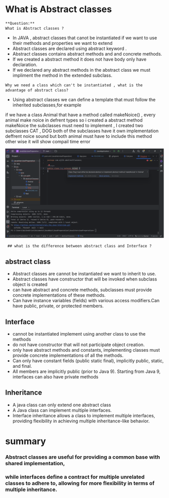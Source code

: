 # What is Abstract classes


````
**Question:** 
What is Abstract classes ?
````
- In JAVA , abstract classes that canot be instantiated if we want to use their methods and properties we want to extend
- Abstract classes are declared using abstract keyword .
- Abstract classes contains abstract methods and and concrete methods.
- If we created a abstract method it does not have body only have declaration.
- If we declared any abstract methods in the abstract class we must impliment the method in the extended subclass.

````
Why we need a class which can't be instantiated , what is the advantage of abstract class?
````
- Using abstract classes we can define a template that must follow the inherited subclasses,for example

if we have a class Animal that have a method called makeNoice() , every animal make noice in defrent types so  i created a abstract method makeNoice
the subclasses must need to implement , I created two subclasses CAT , DOG  both of the subclasses have it own implementation deffrent noice sound but both animal must have to include this method
other wise it will show compail time error 

![screenshot](abstractDOGwarning.png)
````
 ## what is the difference between abstract class and Interface ? 
````
## abstract class
- Abstract classes  are cannot be instantiated we want to inherit to use.
- Abstract classes have constructor that will be invoked when subclass object is created
- can have abstract and concrete methods, subclasses must provide concrete implementations of these methods.
- Can have instance variables (fields) with various access modifiers.Can have public, private, or protected members.
## Interface
- cannot be instantiated implement using another class to use the methods
- do not have constructor that will not participate object creation.
- only have abstract methods and constants, implementing classes must provide concrete implementations of all the methods.
- Can only have constant fields (public static final), implicitly public, static, and final.
- All members are implicitly public (prior to Java 9). Starting from Java 9, interfaces can also have private methods

## Inheritance
- A java class can only extend one abstract class
- A Java class can implement multiple interfaces.
- Interface inheritance allows a class to implement multiple interfaces, providing flexibility in achieving multiple inheritance-like behavior.

# summary
### Abstract classes are useful for providing a common base with shared implementation,
### while interfaces define a contract for multiple unrelated classes to adhere to, allowing for more flexibility in terms of multiple inheritance.
